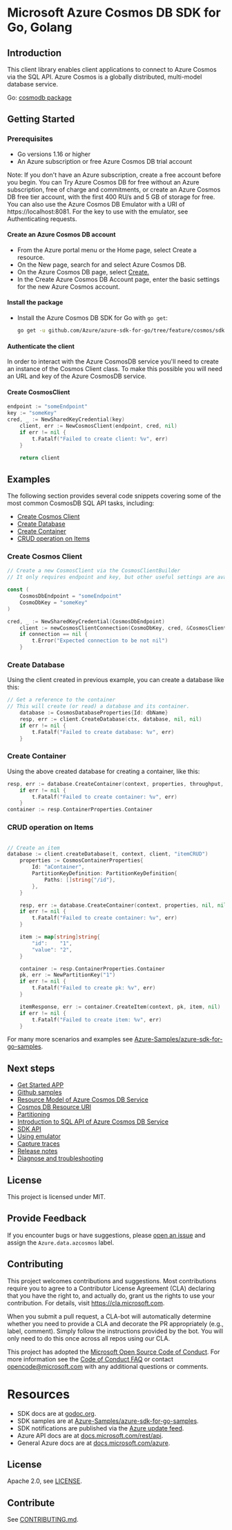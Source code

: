 # Microsoft Azure Cosmos DB SDK for Go, Golang

## Introduction

This client library enables client applications to connect to Azure Cosmos via the SQL API. Azure Cosmos is a globally distributed, multi-model database service. 

Go: [cosmodb package](github.com/Azure/azure-sdk-for-go/tree/feature/cosmos/sdk/data/azcosmos)

## Getting Started

### Prerequisites

* Go versions 1.16 or higher
* An Azure subscription or free Azure Cosmos DB trial account

Note: If you don't have an Azure subscription, create a free account before you begin.
You can Try Azure Cosmos DB for free without an Azure subscription, free of charge and commitments, or create an Azure Cosmos DB free tier account, with the first 400 RU/s and 5 GB of storage for free. You can also use the Azure Cosmos DB Emulator with a URI of https://localhost:8081. For the key to use with the emulator, see Authenticating requests.

#### Create an Azure Cosmos DB account

* From the Azure portal menu or the Home page, select Create a resource.
* On the New page, search for and select Azure Cosmos DB.
* On the Azure Cosmos DB page, select [Create.](github.com/Azure/azure-sdk-for-go/tree/feature/cosmos/sdk/data/azcosmos)
* In the Create Azure Cosmos DB Account page, enter the basic settings for the new Azure Cosmos account.

#### Install the package
* Install the Azure Cosmos DB SDK for Go with `go get`:
  ```bash
  go get -u github.com/Azure/azure-sdk-for-go/tree/feature/cosmos/sdk/data/azcosmos
  ```
  
#### Authenticate the client

In order to interact with the Azure CosmosDB service you'll need to create an instance of the Cosmos Client class. To make this possible you will need an URL and key of the Azure CosmosDB service.

#### Create CosmosClient
```go
endpoint := "someEndpoint"
key := "someKey"
cred, _ := NewSharedKeyCredential(key)
	client, err := NewCosmosClient(endpoint, cred, nil)
	if err != nil {
		t.Fatalf("Failed to create client: %v", err)
	}

	return client
```

## Examples

The following section provides several code snippets covering some of the most common CosmosDB SQL API tasks, including:
* [Create Cosmos Client](#create-cosmos-client "Create Cosmos Client")
* [Create Database](#create-database "Create Database")
* [Create Container](#create-container "Create Container")
* [CRUD operation on Items](#crud-operation-on-items "CRUD operation on Items")

### Create Cosmos Client
```go
// Create a new CosmosClient via the CosmosClientBuilder
// It only requires endpoint and key, but other useful settings are available

const (
	CosmosDbEndpoint = "someEndpoint"
	CosmoDbKey = "someKey"
)

cred, _ := NewSharedKeyCredential(CosmosDbEndpoint)
	client := newCosmosClientConnection(CosmoDbKey, cred, &CosmosClientOptions{})
	if connection == nil {
		t.Error("Expected connection to be not nil")
	}
```

### Create Database
Using the client created in previous example, you can create a database like this:

```go
// Get a reference to the container
// This will create (or read) a database and its container.
    database := CosmosDatabaseProperties{Id: dbName}
	resp, err := client.CreateDatabase(ctx, database, nil, nil)
	if err != nil {
		t.Fatalf("Failed to create database: %v", err)
	}
```

### Create Container
Using the above created database for creating a container, like this:

```go
resp, err := database.CreateContainer(context, properties, throughput, nil)
	if err != nil {
		t.Fatalf("Failed to create container: %v", err)
	}
container := resp.ContainerProperties.Container
```
### CRUD operation on Items

```go

// Create an item
database := client.createDatabase(t, context, client, "itemCRUD")
	properties := CosmosContainerProperties{
		Id: "aContainer",
		PartitionKeyDefinition: PartitionKeyDefinition{
			Paths: []string{"/id"},
		},
	}

	resp, err := database.CreateContainer(context, properties, nil, nil)
	if err != nil {
		t.Fatalf("Failed to create container: %v", err)
	}

	item := map[string]string{
		"id":    "1",
		"value": "2",
	}

	container := resp.ContainerProperties.Container
	pk, err := NewPartitionKey("1")
	if err != nil {
		t.Fatalf("Failed to create pk: %v", err)
	}

	itemResponse, err := container.CreateItem(context, pk, item, nil)
	if err != nil {
		t.Fatalf("Failed to create item: %v", err)
	}

```

For many more scenarios and examples see
[Azure-Samples/azure-sdk-for-go-samples][samples_repo].

## Next steps

- [Get Started APP](https://docs.microsoft.com/azure/cosmos-db/create-sql-api-dotnet-v4)
- [Github samples](https://github.com/Azure/azure-cosmos-dotnet-v3/tree/master/Microsoft.Azure.Cosmos.Samples/CodeSamples)
- [Resource Model of Azure Cosmos DB Service](https://docs.microsoft.com/azure/cosmos-db/sql-api-resources)
- [Cosmos DB Resource URI](https://docs.microsoft.com/rest/api/documentdb/documentdb-resource-uri-syntax-for-rest)
- [Partitioning](https://docs.microsoft.com/azure/cosmos-db/partition-data)
- [Introduction to SQL API of Azure Cosmos DB Service](https://docs.microsoft.com/azure/cosmos-db/sql-api-sql-query)
- [SDK API](https://docs.microsoft.com/dotnet/api/azure.cosmos?view=azure-dotnet)
- [Using emulator](https://github.com/Azure/azure-documentdb-dotnet/blob/master/docs/documentdb-nosql-local-emulator.md)
- [Capture traces](https://github.com/Azure/azure-documentdb-dotnet/blob/master/docs/documentdb-sdk_capture_etl.md)
- [Release notes](https://github.com/Azure/azure-cosmos-dotnet-v3/blob/v4/changelog.md)
- [Diagnose and troubleshooting](https://docs.microsoft.com/azure/cosmos-db/troubleshoot-dot-net-sdk)


## License

This project is licensed under MIT.

## Provide Feedback

If you encounter bugs or have suggestions, please
[open an issue](https://github.com/Azure/azure-sdk-for-go/issues) and assign the `Azure.data.azcosmos` label.

## Contributing

This project welcomes contributions and suggestions. Most contributions require you to agree to a Contributor License
Agreement (CLA) declaring that you have the right to, and actually do, grant us the rights to use your contribution. For
details, visit https://cla.microsoft.com.

When you submit a pull request, a CLA-bot will automatically determine whether you need to provide a CLA and decorate
the PR appropriately (e.g., label, comment). Simply follow the instructions provided by the bot. You will only need to
do this once across all repos using our CLA.

This project has adopted the [Microsoft Open Source Code of Conduct](https://opensource.microsoft.com/codeofconduct/).
For more information see the [Code of Conduct FAQ](https://opensource.microsoft.com/codeofconduct/faq/) or
contact [opencode@microsoft.com](mailto:opencode@microsoft.com) with any additional questions or comments.

<!-- LINKS -->
[nuget_package]: https://www.nuget.org/packages/Azure.Cosmos
[cosmos_emulator]: https://docs.microsoft.com/azure/cosmos-db/local-emulator
[cosmos_resource_portal]: https://docs.microsoft.com/azure/cosmos-db/create-cosmosdb-resources-portal
[cosmos_resource_cli]: https://docs.microsoft.com/azure/cosmos-db/scripts/cli/sql/create
[cosmos_resource_arm]: https://docs.microsoft.com/azure/cosmos-db/quick-create-template
[cosmos_throughput]: https://docs.microsoft.com/azure/cosmos-db/set-throughput
[cosmos_partition]: https://docs.microsoft.com/azure/cosmos-db/partitioning-overview#choose-partitionkey
[cosmos_optimistic]: https://docs.microsoft.com/azure/cosmos-db/database-transactions-optimistic-concurrency#optimistic-concurrency-control
[cosmos_scripts]: https://docs.microsoft.com/azure/cosmos-db/how-to-write-stored-procedures-triggers-udfs
[cosmos_resourcemodel]: https://docs.microsoft.com/azure/cosmos-db/databases-containers-items

# Resources

- SDK docs are at [godoc.org](https://godoc.org/github.com/Azure/azure-sdk-for-go/).
- SDK samples are at [Azure-Samples/azure-sdk-for-go-samples](https://github.com/Azure-Samples/azure-sdk-for-go-samples).
- SDK notifications are published via the [Azure update feed](https://azure.microsoft.com/updates/).
- Azure API docs are at [docs.microsoft.com/rest/api](https://docs.microsoft.com/rest/api/).
- General Azure docs are at [docs.microsoft.com/azure](https://docs.microsoft.com/azure).

## License

Apache 2.0, see [LICENSE](./LICENSE).

## Contribute

See [CONTRIBUTING.md](./CONTRIBUTING.md).

[samples_repo]: https://github.com/Azure-Samples/azure-sdk-for-go-samples
